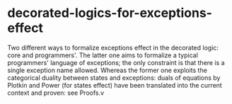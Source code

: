 # decorated-logics-for-exceptions-effect

Two different ways to formalize exceptions effect in the decorated logic: core and programmers'. The latter one aims to formalize a typical programmers' language of exceptions; the only constraint is that there is a single exception name allowed. Whereas the former one exploits the categorical duality between states and exceptions: duals of equations by Plotkin and Power (for states effect) have been translated into the current context and proven: see Proofs.v 
